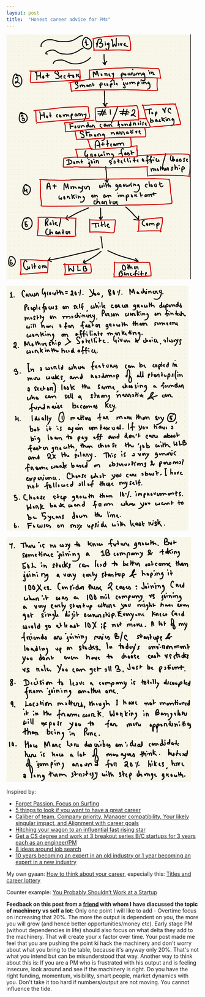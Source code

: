 ```yaml
---
layout: post
title:  "Honest career advice for PMs"
---
```


![Honest career framework](/assets/img/honest_career_framework.png)

![Honest career note](/assets/img/honest_career_note.png)

![Honest career note 2](/assets/img/honst_career_note_2.png)

Inspired by:
- [Forget Passion, Focus on Surfing](https://productlife.to/p/forget-passion-focus-on-surfing-)
- [5 things to look if you want to have a great career](https://mobile.twitter.com/BeingPractical/status/1410302029742764043)
- [Caliber of team, Company priority, Manager compatibility, Your likely singular impact, and Alignment with career goals](https://twitter.com/shreyas/status/1379634120834215938)
- [Hitching your wagon to an influential fast rising star](https://mobile.twitter.com/gokulr/status/1391938691682095106)
- [Get a CS degree and work at 3 breakout series B/C startups for 3 years each as an engineer/PM](https://mobile.twitter.com/BrennerSpear/status/1333457906696646660)
- [8 ideas around job search](https://mobile.twitter.com/shreyas/status/1410989291895869445)
- [10 years becoming an expert in an old industry or 1 year becoming an expert in a new industry](https://twitter.com/sariazout/status/1437436501919518721)

My own gyaan: [How to think about your career](https://manassaloi.com/2020/04/12/master-post-career-gyan.html), especially this: [Titles and career lottery](https://manassaloi.com/2021/09/12/titles-luck-career.html)

Counter example: [You Probably Shouldn’t Work at a Startup](https://every.to/napkin-math/you-probably-shouldn-t-work-at-a-startup-9387b632-345c-4a22-bac0-3cb92f0eecf1)

**Feedback on this post from a [friend](https://www.linkedin.com/in/chitrak-gangrade/) with whom I have diacussed the topic of machinery vs self a lot:** Only one point I will like to add - Overtime focus on increasing that 20%. The more the output is dependent on you, the more you will grow (and hence better opportunities/money etc). Early stage PM (without dependencies in life) should also focus on what delta they add to the machinery. That will create your x factor over time. Your post made me feel that you are pushing the point ki hack the machinery and don't worry about what you bring to the table, because it's anyway only 20%. That's not what you intend but can be misunderstood that way. Another way to think about this is: If you are a PM who is frustrated with his output and is feeling insecure, look around and see if the machinery is right. Do you have the right funding, momentum, visibility, smart people, market dynamics with you. Don't take it too hard if numbers/output are not moving. You cannot influence the tide.
